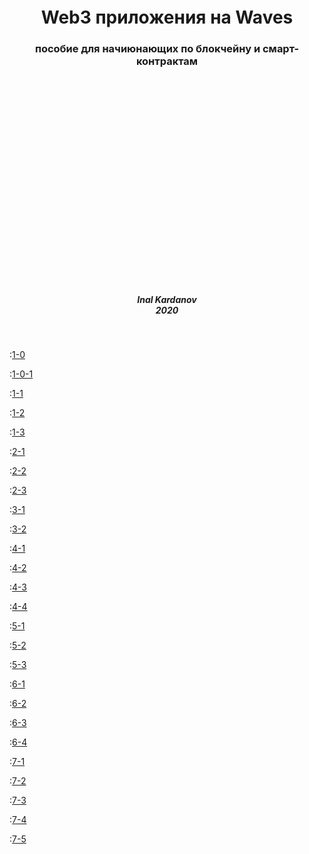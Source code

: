 <p>&nbsp;</p>
<p>&nbsp;</p>
<p>&nbsp;</p>
<p>&nbsp;</p>
<p>&nbsp;</p>
<p>&nbsp;</p>
<p>&nbsp;</p>
<p>&nbsp;</p>
<p>&nbsp;</p>
<p>&nbsp;</p>
<p>&nbsp;</p>

<h1 align="center">Web3 приложения на Waves</h1>
<h3 align="center">пособие для начиюнающих по блокчейну и смарт-контрактам</h3>
<p>&nbsp;</p>
<p>&nbsp;</p>
<p>&nbsp;</p>
<p>&nbsp;</p>
<p>&nbsp;</p>
<p>&nbsp;</p>
<p>&nbsp;</p>
<p>&nbsp;</p>
<p>&nbsp;</p>
<p>&nbsp;</p>
<p>&nbsp;</p>
<h5 align="center">Inal Kardanov<br>2020</h5>
</div>
<div style="page-break-after: always; visibility: hidden"> 
\pagebreak 
</div>

:[1-0](../../sections/1-Waves-Introduction/1-0-general-intro.md)

:[1-0-1](../../sections/1-Waves-Introduction/1-0-1-web3.md)

:[1-1](../../sections/1-Waves-Introduction/1-1-history-of-waves.md)

:[1-2](../../sections/1-Waves-Introduction/1-2-development-principles.md)

:[1-3](../../sections/1-Waves-Introduction/1-3-features-and-USPs.md)

:[2-1](../../sections/2-Network-Features/2-1-node-configuration.md)

:[2-2](../../sections/2-Network-Features/2-2-mining-and-waves-ng.md)

:[2-3](../../sections/2-Network-Features/2-3-upgrades-and-other-votings.md)

:[3-1](../../sections/3-Accounts/3-1-keys.md)

:[3-2](../../sections/3-Accounts/3-2-accounts-vs-smart-accounts.md)

:[4-1](../../sections/4-Tokens/4-1-tokens-and-how-to-work.md)

:[4-2](../../sections/4-Tokens/4-2-sponsorship.md)

:[4-3](../../sections/4-Tokens/4-3-smart-assets.md)

:[4-4](../../sections/4-Tokens/4-4-assets-trading-dex.md)

:[5-1](../../sections/5-Transactions/5-1-transactions-intro.md)

:[5-2](../../sections/5-Transactions/5-2-transaction-types.md)

:[5-3](../../sections/5-Transactions/5-3-utx.md)

:[6-1](../../sections/6-Ride/6-1-introduction.md)

:[6-2](../../sections/6-Ride/6-2-runtime-details.md)

:[6-3](../../sections/6-Ride/6-3-main-functions.md)

:[6-4](../../sections/6-Ride/6-4-tooling.md)

:[7-1](../../sections/7-dApp-Examples-and-Recipes/7-1-Oraculus.md)

:[7-2](../../sections/7-dApp-Examples-and-Recipes/7-2-Billy.md)

:[7-3](../../sections/7-dApp-Examples-and-Recipes/7-3-best-practices.md)

:[7-4](../../sections/7-dApp-Examples-and-Recipes/7-4-dApps-without-fees.md)

:[7-5](../../sections/7-dApp-Examples-and-Recipes/7-5-taxation.md)
